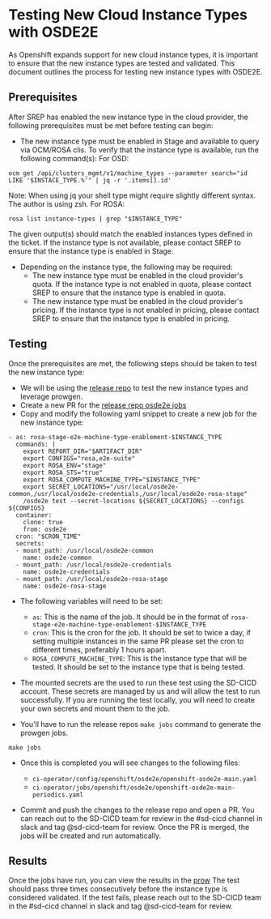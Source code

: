 # **Testing New Cloud Instance Types with OSDE2E**    

As Openshift expands support for new cloud instance types, it is important to ensure that the new instance types are tested and validated. This document outlines the process for testing new instance types with OSDE2E.

## **Prerequisites**
After SREP has enabled the new instance type in the cloud provider, the following prerequisites must be met before testing can begin:
* The new instance type must be enabled in Stage and available to query via OCM/ROSA clis. 
To verify that the instance type is available, run the following command(s):
For OSD:
``` 
ocm get /api/clusters_mgmt/v1/machine_types --parameter search="id LIKE '$INSTACE_TYPE.%'" | jq -r '.items[].id'
```
Note: When using jq your shell type might require slightly different syntax. The author is using zsh.
For ROSA:
```
rosa list instance-types | grep "$INSTANCE_TYPE"
```
The given output(s) should match the enabled instances types defined in the ticket.  If the instance type is not available, please contact SREP to ensure that the instance type is enabled in Stage.

* Depending on the instance type, the following may be required:
    * The new instance type must be enabled in the cloud provider's quota.  If the instance type is not enabled in quota, please contact SREP to ensure that the instance type is enabled in quota.
    * The new instance type must be enabled in the cloud provider's pricing.  If the instance type is not enabled in pricing, please contact SREP to ensure that the instance type is enabled in pricing.

## **Testing**
Once the prerequisites are met, the following steps should be taken to test the new instance type:
* We will be using the [release repo](https://github.com/openshift/release) to test the new instance types and leverage prowgen.
* Create a new PR for the [release repo osde2e jobs](https://github.com/openshift/release/blob/master/ci-operator/config/openshift/osde2e/openshift-osde2e-main.yaml)
* Copy and modify the following yaml snippet to create a new job for the new instance type:
```
- as: rosa-stage-e2e-machine-type-enablement-$INSTANCE_TYPE
  commands: |
    export REPORT_DIR="$ARTIFACT_DIR"
    export CONFIGS="rosa,e2e-suite"
    export ROSA_ENV="stage"
    export ROSA_STS="true"
    export ROSA_COMPUTE_MACHINE_TYPE="$INSTANCE_TYPE"
    export SECRET_LOCATIONS="/usr/local/osde2e-common,/usr/local/osde2e-credentials,/usr/local/osde2e-rosa-stage"
    /osde2e test --secret-locations ${SECRET_LOCATIONS} --configs ${CONFIGS}
  container:
    clone: true
    from: osde2e
  cron: "$CRON_TIME"
  secrets:
  - mount_path: /usr/local/osde2e-common
    name: osde2e-common
  - mount_path: /usr/local/osde2e-credentials
    name: osde2e-credentials
  - mount_path: /usr/local/osde2e-rosa-stage
    name: osde2e-rosa-stage
```
* The following variables will need to be set:
    * `as`: This is the name of the job.  It should be in the format of `rosa-stage-e2e-machine-type-enablement-$INSTANCE_TYPE`
    * `cron`: This is the cron for the job.  It should be set to twice a day, if setting multiple instances in the same PR please set the cron to different times, preferably 1 hours apart.
    * `ROSA_COMPUTE_MACHINE_TYPE`: This is the instance type that will be tested.  It should be set to the instance type that is being tested.
* The mounted secrets are the used to run these test using the SD-CICD account. These secrets are managed by us and will allow the test to run successfully.  If you are running the test locally, you will need to create your own secrets and mount them to the job.

* You'll have to run the release repos `make jobs` command to generate the prowgen jobs.
```
make jobs
```
* Once this is completed you will see changes to the following files:
    * `ci-operator/config/openshift/osde2e/openshift-osde2e-main.yaml`
    * `ci-operator/jobs/openshift/osde2e/openshift-osde2e-main-periodics.yaml`

* Commit and push the changes to the release repo and open a PR. You can reach out to the SD-CICD team for review in the #sd-cicd channel in slack and tag @sd-cicd-team for review.
Once the PR is merged, the jobs will be created and run automatically.

## **Results**
Once the jobs have run, you can view the results in the [prow](https://prow.ci.openshift.org/?job=*osde2e*machine*)
The test should pass three times consecutively before the instance type is considered validated.  If the test fails, please reach out to the SD-CICD team in the #sd-cicd channel in slack and tag @sd-cicd-team for review.